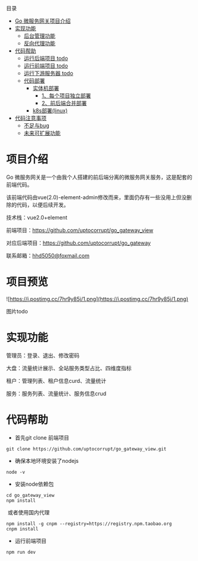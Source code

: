 目录
- [Go 微服务网关项目介绍](#go-微服务网关项目介绍)
- [实现功能](#实现功能)
  - [后台管理功能](#后台管理功能)
  - [反向代理功能](#反向代理功能)
- [代码帮助](#代码帮助)
  - [运行后端项目 todo](#运行后端项目-todo)
  - [运行前端项目 todo](#运行前端项目-todo)
  - [运行下游服务器 todo](#运行下游服务器-todo)
  - [代码部署](#代码部署)
    - [实体机部署](#实体机部署)
      - [1、每个项目独立部署](#1每个项目独立部署)
      - [2、前后端合并部署](#2前后端合并部署)
    - [k8s部署(linux)](#k8s部署linux)
- [代码注意事项](#代码注意事项)
  - [不足与bug](#不足与bug)
  - [未来可扩展功能](#未来可扩展功能)

# 项目介绍

Go 微服务网关是一个由我个人搭建的前后端分离的微服务网关服务，这是配套的前端代码。

该前端代码由vue(2.0)-element-admin修改而来，里面仍存有一些没用上但没删除的代码，以便后续开发。

技术栈：vue2.0+element

前端项目：https://github.com/uptocorrupt/go_gateway_view

对应后端项目：https://github.com/uptocorrupt/go_gateway

联系邮箱：hhd5050@foxmail.com

# 项目预览

![https://i.postimg.cc/7hr9y85j/1.png](https://i.postimg.cc/7hr9y85j/1.png)

图片todo



# 实现功能

管理员：登录、退出、修改密码

大盘：流量统计展示、全站服务类型占比、四维度指标

租户：管理列表、租户信息curd、流量统计

服务：服务列表、流量统计、服务信息crud


# 代码帮助

- 首先git clone 前端项目 

```
git clone https://github.com/uptocorrupt/go_gateway_view.git
```

- 确保本地环境安装了nodejs

```
node -v
```

- 安装node依赖包

```
cd go_gateway_view
npm install
```
​	或者使用国内代理
```
npm install -g cnpm --registry=https://registry.npm.taobao.org
cnpm install
```

- 运行前端项目

```
npm run dev
```



